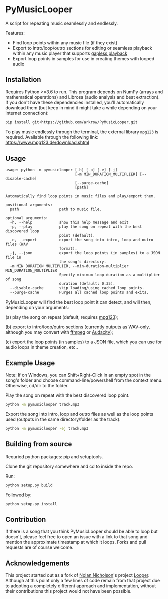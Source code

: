 # PyMusicLooper

A script for repeating music seamlessly and endlessly.

Features:

- Find loop points within any music file (if they exist)
- Export to intro/loop/outro sections for editing or seamless playback within any music player that supports [gapless playback](https://en.wikipedia.org/wiki/Gapless_playback)
- Export loop points in samples for use in creating themes with looped audio

## Installation

Requires Python >=3.6 to run. This program depends on NumPy (arrays and mathematical operations) and Librosa (audio analysis and beat extraction). If you don't have these dependencies installed, you'll automatically download them (but keep in mind it might take a while depending on your internet connection):

```sh
pip install git+https://github.com/arkrow/PyMusicLooper.git
```

To play music endlessly through the terminal, the external library `mpg123` is required. Available through the following link: https://www.mpg123.de/download.shtml

## Usage

```
usage: python -m pymusiclooper [-h] [-p] [-e] [-j]
                               [-m MIN_DURATION_MULTIPLIER] [--disable-cache]
                               [--purge-cache]
                               [path]

Automatically find loop points in music files and play/export them.

positional arguments:
  path                  path to music file.

optional arguments:
  -h, --help            show this help message and exit
  -p, --play            play the song on repeat with the best discovered loop
                        point (default).
  -e, --export          export the song into intro, loop and outro files (WAV
                        format).
  -j, --json            export the loop points (in samples) to a JSON file in
                        the song's directory.
  -m MIN_DURATION_MULTIPLIER, --min-duration-multiplier MIN_DURATION_MULTIPLIER
                        Specify minimum loop duration as a multiplier of song
                        duration (default: 0.35).
  --disable-cache       skip loading/using cached loop points.
  --purge-cache         Purges all cached loop points and exits.
```

PyMusicLooper will find the best loop point it can detect, and will then, depending on your arguments:

(a) play the song on repeat (default, requires [mpg123](https://www.mpg123.de/download.shtml));

(b) export to intro/loop/outro sections (currently outputs as WAV-only, although you may convert with [ffmpeg](https://ffmpeg.org/) or [Audacity](https://www.audacityteam.org/));

(c) export the loop points (in samples) to a JSON file, which you can use for audio loops in theme creation, etc..

## Example Usage

Note: If on Windows, you can Shift+Right-Click in an empty spot in the song's folder and choose command-line/powershell from the context menu. Otherwise, cd/dir to the folder.

Play the song on repeat with the best discovered loop point.

```sh
python -m pymusiclooper track.mp3
```

Export the song into intro, loop and outro files as well as the loop points used (outputs in the same directory/folder as the track).

```sh
python -m pymusiclooper -ej track.mp3
```

## Building from source

Requried python packages: pip and setuptools.

Clone the git repository somewhere and cd to inside the repo.

Run:

```sh
python setup.py build
```

Followed by:

```sh
python setup.py install
```

## Contribution

If there is a song that you think PyMusicLooper should be able to loop but doesn't, please feel free to open an issue with a link to that song and mention the approximate timestamp at which it loops. Forks and pull requests are of course welcome.

## Acknowledgements

This project started out as a fork of [Nolan Nicholson](https://github.com/NolanNicholson)'s project [Looper](https://github.com/NolanNicholson/Looper/). Although at this point only a few lines of code remain from that project due to adopting a completely different approach and implementation, without their contributions this project would not have been possible.
